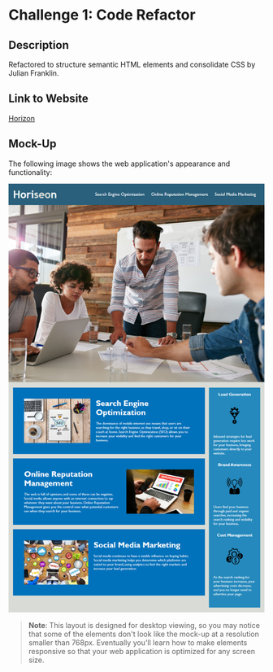 # Challenge 1: Code Refactor

## Description

Refactored to structure semantic HTML elements and consolidate CSS by Julian Franklin.

## Link to Website

[Horizon](https://jfranklin12.github.io/Challenge-1-2-/)

## Mock-Up

The following image shows the web application's appearance and functionality:

![The Horiseon webpage includes a navigation bar, a header image, and cards with text and images at the bottom of the page.](./Assets/01-html-css-git-homework-demo.png)

> **Note**: This layout is designed for desktop viewing, so you may notice that some of the elements don't look like the mock-up at a resolution smaller than 768px. Eventually you'll learn how to make elements responsive so that your web application is optimized for any screen size.   